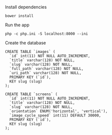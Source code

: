 Install dependencies

    bower install

Run the app

    php -c php.ini -S localhost:8000 --ini

Create the database

    CREATE TABLE `images` (
      `id` int(11) NOT NULL AUTO_INCREMENT,
      `title` varchar(128) NOT NULL,
      `slug` varchar(128) NOT NULL,
      `full_path` varchar(128) NOT NULL,
      `uri_path` varchar(128) NOT NULL,
      PRIMARY KEY (`id`),
      KEY slug (slug)
    );

    CREATE TABLE `screens` (
      `id` int(11) NOT NULL AUTO_INCREMENT,
      `title` varchar(128) NOT NULL,
      `slug` varchar(128) NOT NULL,
      `orientation` ENUM('horizontal', 'vertical'),
      `image_cycle_speed` int(11) DEFAULT 30000,
      PRIMARY KEY (`id`),
      KEY slug (slug)
    );
